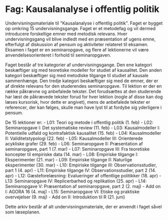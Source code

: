 # Fag: Kausalanalyse i offentlig politik

Undervisningsmateriale til "Kausalanalyse i offentlig politik". Faget er bygget op omkring 15 undervisningsgange. Faget er et metodefag og vil dermed introducere forskellige emner med metodisk relevans. Hver undervisningsgang vil blive indledt med en præsentation af ugens emne, efterfulgt af diskussion af pensum og aktiviteter relateret til eksamen. Eksamen i faget er en seminaropgave, og flere af lektionerne vil være anvendelsesorienteret i forhold til seminaropgaven.

Faget består af tre kategorier af undervisningsgange. Den ene kategori beskæftiger sig med teoretiske modeller for studiet af kausalitet. Den anden kategori beskæftiger sig med metodiske tilgange til studiet af kausale sammenhænge. Den tredje kategori beskæftiger sig med de emner, der er af direkte relevans for den studerendes seminaropgave. Til lektion er der en række påkrævne og anbefalede tekster. Det forudsættes at den studerende har læst de påkrævede tekster forud for hver lektion (nogle af disse kan dog læses kursorisk, hvor dette er angivet), mens de anbefalede tekster er referencer, der kan følges, skulle man have lyst til at fordybe sig yderligere i pensum.

De 15 lektioner er:
    - L01: Teori og metode i offentlig politik (1. feb)
    - L02: Seminaropgave I: Det systematiske review (11. feb)
    - L03: Kausalmodeller I: Potentielle udfald og kontrafaktisk kausalitet (15. feb)
    - L04: Kausalmodeller II: Validitetstypologi (22. feb)
    - L05: Kausalmodeller III: Orienterede acykliske grafer (29. feb)
    - L06: Seminaropgave II: Præsentation af seminaropgave, part 1 (7. mar)
    - L07: Seminaropgave III: Fra teoretiske koncepter til empiriske data (14. mar)
    - L08: Empiriske tilgange I: Eksperimenter (21. mar)
    - L09: Empiriske tilgange II: Naturlige eksperimenter (30. mar)
    - L10: Empiriske tilgange III: Observationsstudier, part 1 (4. apr)
    - L11: Empiriske tilgange IV: Observationsstudier, part 2 (14. apr)
    - L12: Gæsteforelæsning: Evalueringer af offentlige politikker (18. apr)
    - L13: Seminaropgave IV: Replicerbarhed og replikation (25. apr)
    - L14: Seminaropgave V: Præsentation af seminaropgave, part 2 (2. maj)
    - Add on I: AGORA 16 (4. maj)
    - L15: Seminaropgave VI: Etiske og praktiske overvejelser (9. maj)
    - Add on II: Introduktion til R (21. juni)

Dette arkiv består af alt undervisningsmateriale, der er anvendt i faget såvel som læseplanen.